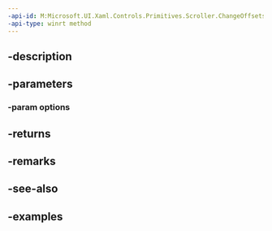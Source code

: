 ```yaml
---
-api-id: M:Microsoft.UI.Xaml.Controls.Primitives.Scroller.ChangeOffsetsWithAdditionalVelocity(Microsoft.UI.Xaml.Controls.ScrollerChangeOffsetsWithAdditionalVelocityOptions)
-api-type: winrt method
---
```


## -description

## -parameters

### -param options

## -returns

## -remarks

## -see-also

## -examples

